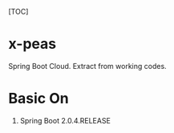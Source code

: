 [TOC]

# x-peas
Spring Boot Cloud. Extract from working codes.

# Basic On
1. Spring Boot 2.0.4.RELEASE 